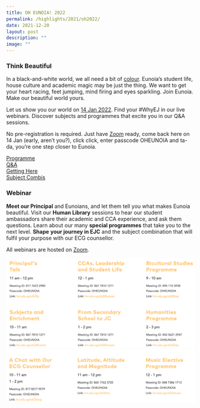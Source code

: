 ```yaml
---
title: OH EUNOIA! 2022
permalink: /highlights/2021/oh2022/
date: 2021-12-20
layout: post
description: ""
image: ""
---
```

### Think Beautiful

In a black-and-white world, we all need a bit of [colour](http://oheunoia.com/). Eunoia’s student life, house culture and academic magic may be just the thing. We want to get your heart racing, feet jumping, mind firing and eyes sparkling. Join Eunoia. Make our beautiful world yours.

Let us show you our world on [14 Jan 2022](/highlights/2021/oh2022/#Webinars). Find your #WhyEJ in our live webinars. Discover subjects and programmes that excite you in our Q&A sessions.

No pre-registration is required. Just have [Zoom](https://zoom.us/download) ready, come back here on 14 Jan (early, aren’t you?), click click, enter passcode OHEUNOIA and ta-da, you’re one step closer to Eunoia.

[Programme](#Programme) <br>
[Q&A](#Q&A) <br>
[Getting Here](#Gettinghere) <br>
[Subject Combis](/curriculum/subject-combinations/)

<a name="Webinar"></a>

### Webinar

**Meet our Principal** and Eunoians, and let them tell you what makes Eunoia beautiful. Visit our **Human Library** sessions to hear our student ambassadors share their academic and CCA experience, and ask them questions. Learn about our many **special programmes** that take you to the next level. **Shape** **your journey in EJC** and the subject combination that will fulfil your purpose with our ECG counsellor.

All webinars are hosted on [Zoom](https://zoom.us/download).

![](/images/oh2022-1.png)
![](/images/oh2022-2.png)